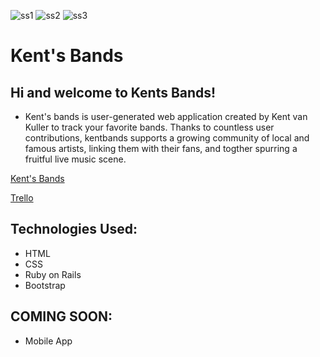 ![ss1](https://i.imgur.com/VpBiXED.png)
![ss2](https://imgur.com/cB4yzYo)
![ss3](https://imgur.com/JEd2HFu)

# Kent's Bands
## Hi and welcome to Kents Bands!
* Kent's bands is user-generated web application created by Kent van Kuller to track your favorite bands. Thanks to countless user contributions, kentbands supports a growing community of local and famous artists, linking them with their fans, and togther spurring a fruitful live music scene.

[Kent's Bands](https://kentsbands.herokuapp.com/)

[Trello](https://trello.com/b/nMeJRgqJ/crud-app)

## Technologies Used:
* HTML 
* CSS
* Ruby on Rails
* Bootstrap


## COMING SOON: 
* Mobile App
